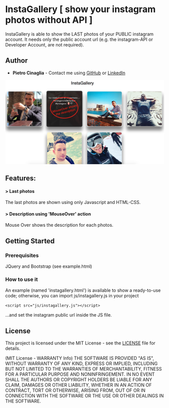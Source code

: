 # InstaGallery [ show your instagram photos without API ]

InstaGallery is able to show the LAST photos of your PUBLIC instagram account. It needs only the public account url (e.g. the instagram-API or Developer Account, are not required).

## Author
* **Pietro Cinaglia** - Contact me using [GitHub](https://github.com/pietrocinaglia) or [LinkedIn](https://linkedin.com/in/pietrocinaglia)

![alt text](readme_files/screenshot1.png "Instagallery")

## Features:

#### > Last photos
The last photos are shown using only Javascript and HTML-CSS.

#### > Description using 'MouseOver' action
Mouse Over shows the description for each photos.

## Getting Started

### Prerequisites

JQuery and Bootstrap (see example.html)

### How to use it

An example (named 'instagallery.html') is available to show a ready-to-use code; otherwise, you can import js/instagallery.js in your project 
```
<script src="js/instagallery.js"></script>
```
...and set the instagram public url inside the JS file.


## License

This project is licensed under the MIT License - see the [LICENSE](LICENSE) file for details.

(MIT License - WARRANTY Info) THE SOFTWARE IS PROVIDED "AS IS", WITHOUT WARRANTY OF ANY KIND, EXPRESS OR IMPLIED, INCLUDING BUT NOT LIMITED TO THE WARRANTIES OF MERCHANTABILITY, FITNESS FOR A PARTICULAR PURPOSE AND NONINFRINGEMENT. IN NO EVENT SHALL THE AUTHORS OR COPYRIGHT HOLDERS BE LIABLE FOR ANY CLAIM, DAMAGES OR OTHER LIABILITY, WHETHER IN AN ACTION OF CONTRACT, TORT OR OTHERWISE, ARISING FROM, OUT OF OR IN CONNECTION WITH THE SOFTWARE OR THE USE OR OTHER DEALINGS IN THE SOFTWARE.

